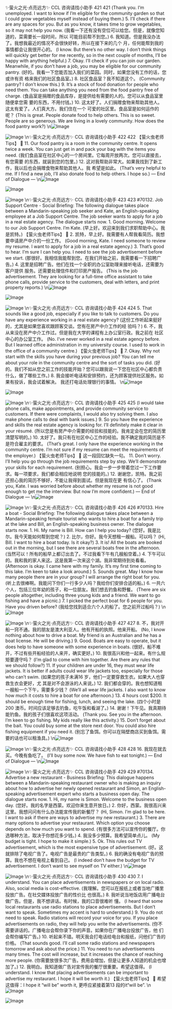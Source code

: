 ✨萤火之光·点亮远方✨
CCL 咨询请找小助手
421
421
(Thank you. I’m unemployed. I want to know if I’m eligible for the community garden so
that I could grow vegetables myself instead of buying them.)
5.
I’ll check if there are any spaces for you. But as you know, it takes time to grow
vegetables, so it may not help you now.
(我看一下还有没有空位可以给您。但是，就像您知道的，菜需要长一段时间，所以
可能目前帮不到您。)
6.
我知道。但是我没办法了。我想我最近的情况不会很快好转，所以在接下来的几个
月，任何能帮到我的事情都会让我很开心的。
(I know. But there’s no other way. I don’t think things will quickly get better for me
recently, so in the next couple of months, I’ll be happy with anything helpful.)
7.
Okay. I’ll check if you can join our garden. Meanwhile, if you don’t have a job, you
may be eligible for our community pantry.
(好的。我看一下您能否加入我们的菜园。同时，如果您没有工作的话，您或许有资
格来我们的社区食品室。)
8.
社区食品室？我不知道这个。
(Community pantry? I don’t know this.)
9.
It’s a stock of food donation for people who need them. You can take anything you
need from the food pantry free of charge.
(食品室是捐赠的食品库存，是提供给有需要的人的。您可以从食品室里随便拿您需
要的东西，不用付钱。)
10. 这太好了。人们捐赠食物来帮助其他人。这太有爱了。人们真大方。我们住在一个
可爱的社区里。食品室是如何运作的呢？
(This is great. People donate food to help others. This is so sweet. People are so generous.
We are living in a lovely community. How does the food pantry work?)
\n![Image](images/page421_image1.jpeg)

![Image](images/page421_image2.jpeg)
\n✨萤火之光·点亮远方✨
CCL 咨询请找小助手
422
422
【萤火虫老师Tips】

11. Our food pantry is a room in the community centre. It opens twice a week. You can
just get in and pack your bag with the items you need.
(我们食品室在社区中心的一个房间里。它每周开放两次。您可以直接去，有您需要
的东西，就装到您的包里。)
12. 这对我帮助非常大。如果我找到了新工作，我以后也会捐赠食物来帮助其他人。我
希望是如此。
(That’s very helpful to me. If I find a new job, I’ll also donate food to help others. I hope
so.)
— End of Dialogue —
\n![Image](images/page422_image1.jpeg)

![Image](images/page422_image2.jpeg)

![Image](images/page422_image3.jpeg)
\n✨萤火之光·点亮远方✨
CCL 咨询请找小助手
423
423
#70132. Job Support Centre - Social
Briefing: The following dialogue takes place between a Mandarin-speaking job seeker
and Kate, an English-speaking employee at a Job Support Centre. The job seeker wants
to apply for a job in a real estate agency. The dialogue starts now.
1.
Good morning. Welcome to our Job Support Centre. I’m Kate.
(早上好。欢迎来到我们求职帮助中心。我是凯特。)
【萤火虫老师Tips】

2.
凯特，早上好。我需要有人帮我看简历。我想要申请房产中介的一份工作。
(Good morning, Kate. I need someone to review my resume. I want to apply for a job in a
real estate agency.)
3.
That’s good to hear. I’m sure I can help you. I need to see the job advertisement
before we start.
(那很好。我相信我能帮到您。在我们开始之前，我需要看一下招聘广告。)
4.
这里是招聘广告。他们在找一个全职的办公室助理来接听电话，还需要为客户提供
服务。还需要处理信件和打印房产报告。
(This is the job advertisement. They are looking for a full-time office assistant to take
phone calls, provide service to the customers, deal with letters, and print property
reports.)
\n![Image](images/page423_image1.jpeg)

![Image](images/page423_image2.jpeg)

![Image](images/page423_image3.jpeg)
\n✨萤火之光·点亮远方✨
CCL 咨询请找小助手
424
424
5.
That sounds like a good job, especially if you like to talk to customers. Do you have
any experience working in a real estate agency?
(这份工作听起来挺好的，尤其是如果您喜欢跟顾客交谈。您有在房产中介工作的经
验吗？)
6.
不，我从来没在房产中介工作过。但是我在大学的课程有上办公室行政。我之前在
社区中心的办公室工作。
(No. I’ve never worked in a real estate agency before. But I learned office administration
in my university course. I used to work in the office of a community centre.)
【萤火虫老师Tips】

7.
Okay. Why not start with the skills you have during your previous job? You can tell
me about your role in the community centre and the sort of tasks you did.
(好的。我们不如从您之前工作的技能开始？您可以跟我说一下您在社区中心都负责
什么，做了哪些工作。)
8.
我会接听电话和安排预约，还为顾客提供社区服务。如果有投诉，我会试着解决。
我还打电话处理银行的事情。
\n![Image](images/page424_image1.jpeg)

![Image](images/page424_image2.jpeg)

![Image](images/page424_image3.jpeg)
\n✨萤火之光·点亮远方✨
CCL 咨询请找小助手
425
425
(I would take phone calls, make appointments, and provide community service to
customers. If there were complaints, I would also try solving them. I also make phone
calls to deal with bank issues.)
9.
So you have the experience and skills the real estate agency is looking for. I’ll
definitely make it clear in your résumé.
(所以您是有房产中介需要的经验和技能的。我肯定会在您的简历里清楚写明的。)
10. 太好了。我只有在社区中心工作的经验。我不确定我的简历是不是符合雇主的要求。
(That’s great. I only have the experience working in the community centre. I’m not sure if
my resume can meet the requirements of the employer.)
【萤火虫老师Tips】

这一段回忆缺失一句。
11. Don’t worry. I’ll help you go through the job requirements step by step. We’ll
demonstrate your skills for each requirement.
(别担心。我会一步一步带着您过一下工作要求。每一项要求，我们都会相应地说明
您的技能的。)
12. 谢谢您，凯特。我之前还担心我的简历不够好，不能让我得到面试。但是我现在更
有信心了。
(Thank you, Kate. I was worried before about whether my resume is not good enough to
get me the interview. But now I’m more confident.)
— End of Dialogue —
\n![Image](images/page425_image1.jpeg)

![Image](images/page425_image2.jpeg)
\n✨萤火之光·点亮远方✨
CCL 咨询请找小助手
426
426
#70133. Hire a boat - Social
Briefing: The following dialogue takes place between a Mandarin-speaking female
tourist who wants to hire a boat for a family trip at the lake and Bill, an
English-speaking business owner. The dialogue starts now.
1.
Hi. My name is Bill. How can I help you today?
(您好。我是比尔。我今天能如何帮到您呢？)
2.
比尔，你好。我今天想租一艘船。可以吗？
(Hi, Bill. I want to hire a boat today. Is it okay?)
3.
It is! All the boats are booked out in the morning, but I see there are several boats
free in the afternoon.
(当然可以！所有的船早上都订出去了。不过我看下午有几艘船空着。)
4.
下午可以的。我和我的家人来这。这是我第一次来这个湖。我非常期待到处看看。
(Afternoon is okay. I came here with my family. It’s my first time coming to this lake.
I’m keen to take a look around.)
5.
Sounds great. May I know how many people there are in your group? I will arrange
the right boat for you.
(听上去很棒啊。我能问下你们一行多少人吗？我给你们安排合适的船。)
6.
一共六个人，包括三位年幼的孩子，和一位朋友。我们想去钓鱼和野餐。
(There are six people altogether, including three young kids and a friend. We want to go
fishing and have a picnic.)
7.
I picked the perfect boat for 6 people for you. Have you driven before?
(我给您找到适合六个人的船了。您之前开过船吗？)
\n![Image](images/page426_image1.jpeg)

![Image](images/page426_image2.jpeg)
\n✨萤火之光·点亮远方✨
CCL 咨询请找小助手
427
427
8.
不，我对开船一窍不通。我的朋友是澳大利亚人。他有开船的执照。他来开船。
(No, I know nothing about how to drive a boat. My friend is an Australian and he has a
boat license. He will be driving.)
9.
Good. Boats are easy to operate, but it does help to have someone with some
experience in boats.
(很好。船不难开，不过有些开船经验的人来开，确实更好。)
10. 我很高兴和他一起来。有什么规矩要遵守吗？
(I’m glad to come with him together. Are there any rules that we should follow?)
11. If your children are under 16, they must wear life jackets. It is better if adults could
wear life jackets too, especially for those who can’t swim.
(如果您的孩子未满16 岁，他们一定要穿救生衣。如果大人也穿救生衣会更好，尤
其是对不会游泳的人来说。)
12. 我们都会穿的。我也想知道租一艘船一个下午，需要多少钱？
(We’ll all wear life jackets. I also want to know how much it costs to hire a boat for one
afternoon.)
13. 4 hours cost $200. It should be enough time for fishing, lunch, and seeing the lake.
(四个小时是200 澳币。时间应该足够去钓鱼，吃午饭和看湖了。)
14. 谢谢！下午见。我真期待能钓鱼。我的孩子们很喜欢这项活动。
(Thank you. See you in the afternoon. I’m keen to go fishing. My kids really like this
activity.)
15. Don’t forget about the bait. You could buy some at the store next door. You could
also hire fishing equipment if you need it.
(别忘了鱼饵。你可以在隔壁商店买到鱼饵。需要的话也可以租渔具。)
\n![Image](images/page427_image1.jpeg)

![Image](images/page427_image2.jpeg)
\n✨萤火之光·点亮远方✨
CCL 咨询请找小助手
428
428
16. 我现在就去买。今晚有鱼吃了。
(I’ll buy some now. We have fish to eat tonight.)
— End of Dialogue —
\n![Image](images/page428_image1.jpeg)

![Image](images/page428_image2.jpeg)
\n✨萤火之光·点亮远方✨
CCL 咨询请找小助手
429
429
#70134. Advertise a new restaurant - Business
Briefing: This dialogue happens between a Mandarin-speaking restaurant owner who is
making an inquiry about how to advertise her newly opened restaurant and Simon, an
English-speaking advertisement expert who starts a business open day. The dialogue
starts now.
1.
Hi, my name is Simon. Welcome to the business open day.
(您好。我的名字是西蒙。欢迎你来生意开放日。)
2.
你好，西蒙。我很高兴来这里。我想问问有什么办法能宣传我的新餐厅？
(Hi, Simon. I’m glad to be here. I want to ask if there are ways to advertise my new
restaurant.)
3.
There are many options to advertise your restaurant. Which option you choose
depends on how much you want to spend.
(有很多方法可以宣传你的餐厅。你选哪种方法，取决于你想花多少钱。)
4.
我没多少预算。我希望简单点儿。
(My budget is tight. I hope to make it simple.)
5.
Ok. This rules out TV advertisement, which is the most expensive type of
advertisement.
(好。这就排除了电视广告了。电视广告是最贵的广告类型。)
6.
我的确没有电视广告的预算。我也不想在电视上看到自己。
(I indeed don’t have the budget for TV advertisement. I don’t want to see myself on TV
either.)
\n![Image](images/page429_image1.jpeg)

![Image](images/page429_image2.jpeg)
\n✨萤火之光·点亮远方✨
CCL 咨询请找小助手
430
430
7.
I understand. You can place advertisements in newspapers or on local radio. Also,
social media is cost-effective.
(我理解。您可以在报纸上或者当地广播里投放广告。在社交媒体投放广告的性价比
也很高。)
8.
我听说当地饭店用广播电台做广告。但是，我不想讲话。有时候，我的口音很难听
懂。
(I heard that some local restaurants use radio stations to place advertisements. But I don’t
want to speak. Sometimes my accent is hard to understand.)
9.
You do not need to speak. Radio stations will record your voice for you. If you place
advertisements on radio, they will help you write the advertisements.
(你不需要讲话的。广播电台会帮你录下你的声音。如果你在广播电台投放广告，他
们会帮你编写广告。)
10. 听起来不错。明天我会打电话给电台和报纸，问他们广告的价格。
(That sounds good. I’ll call some radio stations and newspapers tomorrow and ask about
the price.)
11. You need to run advertisements many times. The cost will increase, but it increases
the chance of reaching more people.
(你需要放很多次广告。费用会增加，但是让更多人知道的机会也增加了。)
12. 我明白。我知道做广告对宣传我的餐厅很重要。希望这值得。
(I understand. I know that placing advertisements can be important to advertise my
restaurant. I hope it will be worth it.)
【萤火虫老师Tips】

希望这值得：I hope it “will be” worth it, 更呼应紧接着第13 段的it“will be”.
\n![Image](images/page430_image1.jpeg)

![Image](images/page430_image2.jpeg)